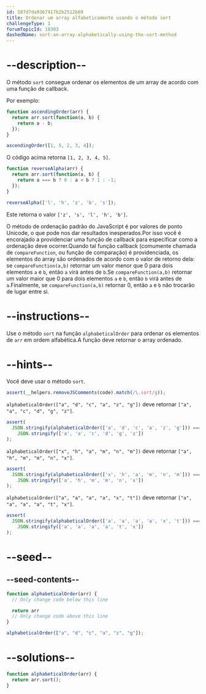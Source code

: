 ```yaml
---
id: 587d7da9367417b2b2512b69
title: Ordenar um array alfabeticamente usando o método sort
challengeType: 1
forumTopicId: 18303
dashedName: sort-an-array-alphabetically-using-the-sort-method
---
```


# --description--

O método `sort` consegue ordenar os elementos de um array de acordo com uma função de callback.

Por exemplo:

```js
function ascendingOrder(arr) {
  return arr.sort(function(a, b) {
    return a - b;
  });
}

ascendingOrder([1, 5, 2, 3, 4]);
```

O código acima retorna `[1, 2, 3, 4, 5]`.

```js
function reverseAlpha(arr) {
  return arr.sort(function(a, b) {
    return a === b ? 0 : a < b ? 1 : -1;
  });
}

reverseAlpha(['l', 'h', 'z', 'b', 's']);
```

Este retorna o valor `['z', 's', 'l', 'h', 'b']`.

O método de ordenação padrão do JavaScript é por valores de ponto Unicode, o que pode nos dar resultados inesperados.Por isso você é encorajado a providenciar uma função de callback para especificar como a ordenação deve ocorrer.Quando tal função callback (comumente chamada de `compareFunction`, ou função de comparação) é providenciada, os elementos do array são ordenados de acordo com o valor de retorno dela: se `compareFunction(a,b)` retornar um valor menor que 0 para dois elementos `a` e `b`, então `a` virá antes de `b`.Se `compareFunction(a,b)` retornar um valor maior que 0 para dois elementos `a` e `b`, então `b` virá antes de `a`.Finalmente, se `compareFunction(a,b)` retornar 0, então `a` e `b` não trocarão de lugar entre si.

# --instructions--

Use o método `sort` na função `alphabeticalOrder` para ordenar os elementos de `arr` em ordem alfabética.A função deve retornar o array ordenado.

# --hints--

Você deve usar o método `sort`.

```js
assert(__helpers.removeJSComments(code).match(/\.sort/g));
```

`alphabeticalOrder(["a", "d", "c", "a", "z", "g"])` deve retornar `["a", "a", "c", "d", "g", "z"]`.

```js
assert(
  JSON.stringify(alphabeticalOrder(['a', 'd', 'c', 'a', 'z', 'g'])) ===
    JSON.stringify(['a', 'a', 'c', 'd', 'g', 'z'])
);
```

`alphabeticalOrder(["x", "h", "a", "m", "n", "m"])` deve retornar `["a", "h", "m", "m", "n", "x"]`.

```js
assert(
  JSON.stringify(alphabeticalOrder(['x', 'h', 'a', 'm', 'n', 'm'])) ===
    JSON.stringify(['a', 'h', 'm', 'm', 'n', 'x'])
);
```

`alphabeticalOrder(["a", "a", "a", "a", "x", "t"])` deve retornar `["a", "a", "a", "a", "t", "x"]`.

```js
assert(
  JSON.stringify(alphabeticalOrder(['a', 'a', 'a', 'a', 'x', 't'])) ===
    JSON.stringify(['a', 'a', 'a', 'a', 't', 'x'])
);
```

# --seed--

## --seed-contents--

```js
function alphabeticalOrder(arr) {
  // Only change code below this line

  return arr
  // Only change code above this line
}

alphabeticalOrder(["a", "d", "c", "a", "z", "g"]);
```

# --solutions--

```js
function alphabeticalOrder(arr) {
  return arr.sort();
}
```
